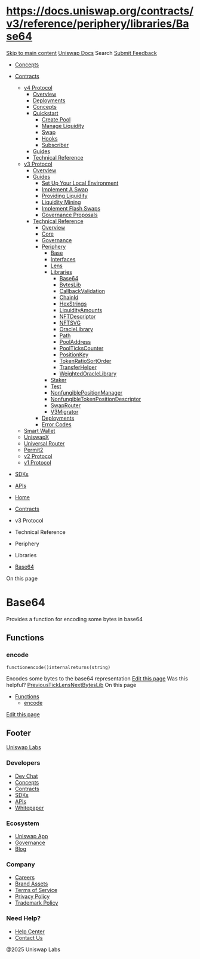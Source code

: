 # https://docs.uniswap.org/contracts/v3/reference/periphery/libraries/Base64

[Skip to main content](https://docs.uniswap.org/contracts/v3/reference/periphery/libraries/Base64#__docusaurus_skipToContent_fallback)
[Uniswap Docs](https://docs.uniswap.org/)
Search
[Submit Feedback](https://docs.google.com/forms/d/e/1FAIpQLSdjSkZam8KiatL9XACRVxCHjDJjaPGbls77PCXDKFn4JwykXg/viewform)
  * [Concepts](https://docs.uniswap.org/concepts/overview)
  * [Contracts](https://docs.uniswap.org/contracts/v4/overview)
    * [v4 Protocol](https://docs.uniswap.org/contracts/v4/overview)
      * [Overview](https://docs.uniswap.org/contracts/v4/overview)
      * [Deployments](https://docs.uniswap.org/contracts/v4/deployments)
      * [Concepts](https://docs.uniswap.org/contracts/v4/concepts/v4-vs-v3)
      * [Quickstart](https://docs.uniswap.org/contracts/v4/quickstart/create-pool)
        * [Create Pool](https://docs.uniswap.org/contracts/v4/quickstart/create-pool)
        * [Manage Liquidity](https://docs.uniswap.org/contracts/v4/quickstart/manage-liquidity/setup-liquidity)
        * [Swap](https://docs.uniswap.org/contracts/v4/quickstart/swap)
        * [Hooks](https://docs.uniswap.org/contracts/v4/quickstart/hooks/setup)
        * [Subscriber](https://docs.uniswap.org/contracts/v4/quickstart/subscriber)
      * [Guides](https://docs.uniswap.org/contracts/v4/guides/hooks/your-first-hook)
      * [Technical Reference](https://docs.uniswap.org/contracts/v4/reference/errors/)
    * [v3 Protocol](https://docs.uniswap.org/contracts/v3/overview)
      * [Overview](https://docs.uniswap.org/contracts/v3/overview)
      * [Guides](https://docs.uniswap.org/contracts/v3/guides/local-environment)
        * [Set Up Your Local Environment](https://docs.uniswap.org/contracts/v3/guides/local-environment)
        * [Implement A Swap](https://docs.uniswap.org/contracts/v3/guides/swaps/single-swaps)
        * [Providing Liquidity](https://docs.uniswap.org/contracts/v3/guides/providing-liquidity/setting-up)
        * [Liquidity Mining](https://docs.uniswap.org/contracts/v3/guides/liquidity-mining/overview)
        * [Implement Flash Swaps](https://docs.uniswap.org/contracts/v3/guides/flash-integrations/inheritance-constructors)
        * [Governance Proposals](https://docs.uniswap.org/contracts/v3/guides/governance/liscense-modifications)
      * [Technical Reference](https://docs.uniswap.org/contracts/v3/reference/overview)
        * [Overview](https://docs.uniswap.org/contracts/v3/reference/overview)
        * [Core](https://docs.uniswap.org/contracts/v3/reference/core/UniswapV3Factory)
        * [Governance](https://docs.uniswap.org/contracts/v3/reference/governance/overview)
        * [Periphery](https://docs.uniswap.org/contracts/v3/reference/periphery/base/BlockTimestamp)
          * [Base](https://docs.uniswap.org/contracts/v3/reference/periphery/base/BlockTimestamp)
          * [Interfaces](https://docs.uniswap.org/contracts/v3/reference/periphery/interfaces/IERC20Metadata)
          * [Lens](https://docs.uniswap.org/contracts/v3/reference/periphery/lens/Quoter)
          * [Libraries](https://docs.uniswap.org/contracts/v3/reference/periphery/libraries/Base64)
            * [Base64](https://docs.uniswap.org/contracts/v3/reference/periphery/libraries/Base64)
            * [BytesLib](https://docs.uniswap.org/contracts/v3/reference/periphery/libraries/BytesLib)
            * [CallbackValidation](https://docs.uniswap.org/contracts/v3/reference/periphery/libraries/CallbackValidation)
            * [ChainId](https://docs.uniswap.org/contracts/v3/reference/periphery/libraries/ChainId)
            * [HexStrings](https://docs.uniswap.org/contracts/v3/reference/periphery/libraries/HexStrings)
            * [LiquidityAmounts](https://docs.uniswap.org/contracts/v3/reference/periphery/libraries/LiquidityAmounts)
            * [NFTDescriptor](https://docs.uniswap.org/contracts/v3/reference/periphery/libraries/NFTDescriptor)
            * [NFTSVG](https://docs.uniswap.org/contracts/v3/reference/periphery/libraries/NFTSVG)
            * [OracleLibrary](https://docs.uniswap.org/contracts/v3/reference/periphery/libraries/OracleLibrary)
            * [Path](https://docs.uniswap.org/contracts/v3/reference/periphery/libraries/Path)
            * [PoolAddress](https://docs.uniswap.org/contracts/v3/reference/periphery/libraries/PoolAddress)
            * [PoolTicksCounter](https://docs.uniswap.org/contracts/v3/reference/periphery/libraries/PoolTicksCounter)
            * [PositionKey](https://docs.uniswap.org/contracts/v3/reference/periphery/libraries/PositionKey)
            * [TokenRatioSortOrder](https://docs.uniswap.org/contracts/v3/reference/periphery/libraries/TokenRatioSortOrder)
            * [TransferHelper](https://docs.uniswap.org/contracts/v3/reference/periphery/libraries/TransferHelper)
            * [WeightedOracleLibrary](https://docs.uniswap.org/contracts/v3/reference/periphery/libraries/WeightedOracleLibrary)
          * [Staker](https://docs.uniswap.org/contracts/v3/reference/periphery/staker/Design)
          * [Test](https://docs.uniswap.org/contracts/v3/reference/periphery/test/Base64Test)
          * [NonfungiblePositionManager](https://docs.uniswap.org/contracts/v3/reference/periphery/NonfungiblePositionManager)
          * [NonfungibleTokenPositionDescriptor](https://docs.uniswap.org/contracts/v3/reference/periphery/NonfungibleTokenPositionDescriptor)
          * [SwapRouter](https://docs.uniswap.org/contracts/v3/reference/periphery/SwapRouter)
          * [V3Migrator](https://docs.uniswap.org/contracts/v3/reference/periphery/V3Migrator)
        * [Deployments](https://docs.uniswap.org/contracts/v3/reference/deployments/)
        * [Error Codes](https://docs.uniswap.org/contracts/v3/reference/error-codes)
    * [Smart Wallet](https://docs.uniswap.org/contracts/smart-wallet/overview)
    * [UniswapX](https://docs.uniswap.org/contracts/uniswapx/overview)
    * [Universal Router](https://docs.uniswap.org/contracts/universal-router/overview)
    * [Permit2](https://docs.uniswap.org/contracts/permit2/overview)
    * [v2 Protocol](https://docs.uniswap.org/contracts/v2/overview)
    * [v1 Protocol](https://docs.uniswap.org/contracts/v1/overview)
  * [SDKs](https://docs.uniswap.org/sdk/v4/overview)
  * [APIs](https://docs.uniswap.org/api/subgraph/overview)


  * [Home](https://docs.uniswap.org/)
  * [Contracts](https://docs.uniswap.org/contracts/v4/overview)
  * v3 Protocol
  * Technical Reference
  * Periphery
  * Libraries
  * [Base64](https://docs.uniswap.org/contracts/v3/reference/periphery/libraries/Base64)


On this page
# Base64
Provides a function for encoding some bytes in base64
## Functions[​](https://docs.uniswap.org/contracts/v3/reference/periphery/libraries/Base64#functions "Direct link to Functions")
### encode[​](https://docs.uniswap.org/contracts/v3/reference/periphery/libraries/Base64#encode "Direct link to encode")
```
functionencode()internalreturns(string)
```

Encodes some bytes to the base64 representation
[Edit this page](https://github.com/uniswap/uniswap-docs/tree/main/docs/contracts/v3/reference/periphery/libraries/Base64.md)
Was this helpful?
[PreviousTickLens](https://docs.uniswap.org/contracts/v3/reference/periphery/lens/TickLens)[NextBytesLib](https://docs.uniswap.org/contracts/v3/reference/periphery/libraries/BytesLib)
On this page
  * [Functions](https://docs.uniswap.org/contracts/v3/reference/periphery/libraries/Base64#functions)
    * [encode](https://docs.uniswap.org/contracts/v3/reference/periphery/libraries/Base64#encode)


[Edit this page](https://github.com/uniswap/uniswap-docs/tree/main/docs/contracts/v3/reference/periphery/libraries/Base64.md)
## Footer
[Uniswap Labs](https://docs.uniswap.org/)
### Developers
  * [Dev Chat](https://discord.com/invite/uniswap)
  * [Concepts](https://docs.uniswap.org/concepts/overview)
  * [Contracts](https://docs.uniswap.org/contracts/v4/overview)
  * [SDKs](https://docs.uniswap.org/sdk/v4/overview)
  * [APIs](https://docs.uniswap.org/api/subgraph/overview)
  * [Whitepaper](https://app.uniswap.org/whitepaper-v4.pdf)


### Ecosystem
  * [Uniswap App](https://app.uniswap.org/)
  * [Governance](https://www.uniswapfoundation.org/governance)
  * [Blog](https://blog.uniswap.org/)


### Company
  * [Careers](https://boards.greenhouse.io/uniswaplabs)
  * [Brand Assets](https://github.com/Uniswap/brand-assets/raw/main/Uniswap%20Brand%20Assets.zip)
  * [Terms of Service](https://support.uniswap.org/hc/en-us/articles/30935100859661-Uniswap-Labs-Terms-of-Service)
  * [Privacy Policy](https://support.uniswap.org/hc/en-us/articles/30934457771405-Uniswap-Labs-Privacy-Policy)
  * [Trademark Policy](https://support.uniswap.org/hc/en-us/articles/30934762216973-Uniswap-Labs-Trademark-Guidelines)


### Need Help?
  * [Help Center](https://support.uniswap.org/)
  * [Contact Us](https://support.uniswap.org/hc/en-us/requests/new)


@2025 Uniswap Labs
[](https://github.com/uniswap/uniswap-docs)[](https://twitter.com/Uniswap)[](https://discord.com/invite/uniswap)
